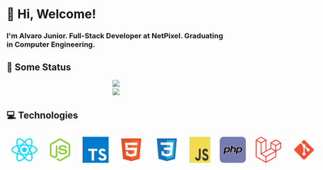# :wave: Hi, Welcome! 
### I'm Alvaro Junior. Full-Stack Developer at NetPixel. Graduating in Computer Engineering.

## :book: Some Status

<div align="center">
	<img height="200em" src="https://github-readme-stats.vercel.app/api?username=alvarojunior02&hide=issues&count_private=true&show_icons=true&theme=tokyonight" />
	<br />
	<img height="200em" src="https://github-readme-stats.vercel.app/api/top-langs/?username=alvarojunior02&layout=compact&langs_count=7&theme=dracula"/>
</div>


## :computer: Technologies

<div style="display: flex;">
	<img src="./react.svg" width="60" style="
		margin: 3px;
		padding: 8px;
		border-radius: 4px;
	"/>
  <img src="./node.svg" width="60" style="
		margin: 3px;
		padding: 8px;
		border-radius: 4px;
	"/>
  <img src="./typescript.svg" width="60" style="
		margin: 3px;
		padding: 8px;
		border-radius: 4px;
	"/>
  <img src="./html5.svg" width="60" style="
		margin: 3px;
		padding: 8px;
		border-radius: 4px;
	"/>
  <img src="./css3.svg" width="60" style="
		margin: 3px;
		padding: 8px;
		border-radius: 4px;
	"/>
  <img src="./javascript.svg" width="60" style="
		margin: 3px;
		padding: 8px;
		border-radius: 4px;
	"/>
  <img src="./php.svg" width="60" style="
		margin: 3px;
		padding: 8px;
		border-radius: 4px;
	"/>
  <img src="./laravel.svg" width="60" style="
		margin: 3px;
		padding: 8px;
		border-radius: 4px;
	"/>
  <img src="./git.svg" width="60" style="
		margin: 3px;
		padding: 8px;
		border-radius: 4px;
	"/>
  <img src="./vscode.svg" width="60" style="
		margin: 3px;
		padding: 8px;
		border-radius: 4px;
	"/>
  <img src="./mysql.svg" width="60" style="
		margin: 3px;
		padding: 8px;
		border-radius: 4px;
	"/>
  <img src="./postgresql.svg" width="60" style="
		margin: 3px;
		padding: 8px;
		border-radius: 4px;
	"/>
<img src="./aws.svg" width="60" style="
		margin: 3px;
		padding: 8px;
		border-radius: 4px;
	"/>
</div>
